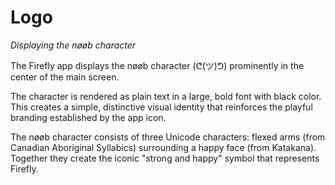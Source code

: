 # Logo
*Displaying the nøøb character*

The Firefly app displays the nøøb character (ᕦ(ツ)ᕤ) prominently in the center of the main screen.

The character is rendered as plain text in a large, bold font with black color. This creates a simple, distinctive visual identity that reinforces the playful branding established by the app icon.

The nøøb character consists of three Unicode characters: flexed arms (from Canadian Aboriginal Syllabics) surrounding a happy face (from Katakana). Together they create the iconic "strong and happy" symbol that represents Firefly.
